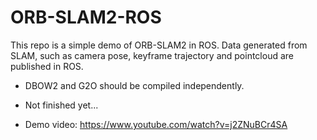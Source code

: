 # ORB-SLAM2-ROS

This repo is a simple demo of ORB-SLAM2 in ROS. Data generated from SLAM, such as camera pose, keyframe trajectory and pointcloud are published in ROS.  

* DBOW2 and G2O should be compiled independently.

* Not finished yet...

* Demo video: https://www.youtube.com/watch?v=j2ZNuBCr4SA
